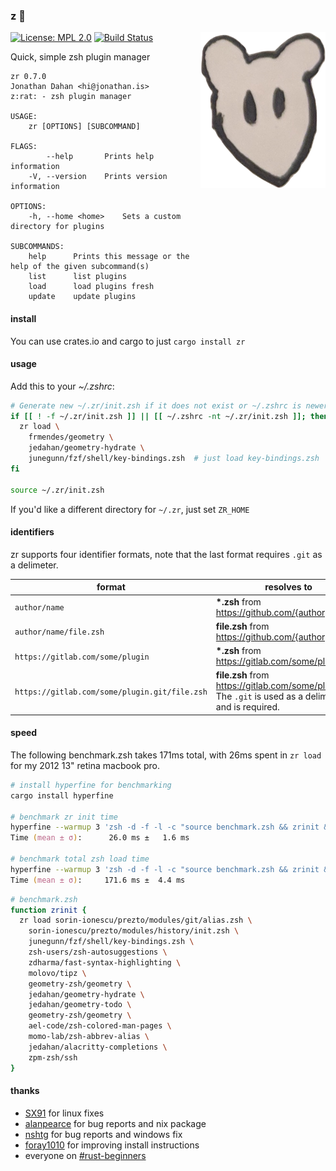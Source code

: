 ### z :rat:

<img src="zrat.png" alt="zrat" title="zrat" align="right" width=200 />

[![License: MPL 2.0](https://img.shields.io/badge/License-MPL%202.0-brightgreen.svg)](https://choosealicense.com/licenses/mpl-2.0/)
[![Build Status](https://travis-ci.org/jedahan/zr.svg?branch=master)](https://travis-ci.org/jedahan/zr)

Quick, simple zsh plugin manager

    zr 0.7.0
    Jonathan Dahan <hi@jonathan.is>
    z:rat: - zsh plugin manager

    USAGE:
        zr [OPTIONS] [SUBCOMMAND]

    FLAGS:
            --help       Prints help information
        -V, --version    Prints version information

    OPTIONS:
        -h, --home <home>    Sets a custom directory for plugins

    SUBCOMMANDS:
        help      Prints this message or the help of the given subcommand(s)
        list      list plugins
        load      load plugins fresh
        update    update plugins


#### install

You can use crates.io and cargo to just `cargo install zr`

#### usage

Add this to your *~/.zshrc*:

```zsh
# Generate new ~/.zr/init.zsh if it does not exist or ~/.zshrc is newer
if [[ ! -f ~/.zr/init.zsh ]] || [[ ~/.zshrc -nt ~/.zr/init.zsh ]]; then
  zr load \
    frmendes/geometry \
    jedahan/geometry-hydrate \
    junegunn/fzf/shell/key-bindings.zsh  # just load key-bindings.zsh
fi

source ~/.zr/init.zsh
```

If you'd like a different directory for `~/.zr`, just set `ZR_HOME`

#### identifiers

zr supports four identifier formats, note that the last format requires `.git` as a delimeter.

format                                              | resolves to
----------------------------------------------------|-----------
`author/name`                                       | __*.zsh__ from https://github.com/{author}/{name}
`author/name/file.zsh`                              | __file.zsh__ from https://github.com/{author}/{name}
`https://gitlab.com/some/plugin`                    | __*.zsh__ from https://gitlab.com/some/plugin
`https://gitlab.com/some/plugin.git/file.zsh`       | __file.zsh__ from https://gitlab.com/some/plugin.git. The `.git` is used as a delimeter, and is required.

#### speed

The following benchmark.zsh takes 171ms total, with 26ms spent in `zr load` for my 2012 13" retina macbook pro.

```zsh
# install hyperfine for benchmarking
cargo install hyperfine

# benchmark zr init time
hyperfine --warmup 3 'zsh -d -f -l -c "source benchmark.zsh && zrinit && exit"' | grep Time
Time (mean ± σ):      26.0 ms ±   1.6 ms

# benchmark total zsh load time
hyperfine --warmup 3 'zsh -d -f -l -c "source benchmark.zsh && zrinit && source ~/.zr/init.zsh && exit"' | grep Time
Time (mean ± σ):     171.6 ms ±  4.4 ms
```

```zsh
# benchmark.zsh
function zrinit {
  zr load sorin-ionescu/prezto/modules/git/alias.zsh \
    sorin-ionescu/prezto/modules/history/init.zsh \
    junegunn/fzf/shell/key-bindings.zsh \
    zsh-users/zsh-autosuggestions \
    zdharma/fast-syntax-highlighting \
    molovo/tipz \
    geometry-zsh/geometry \
    jedahan/geometry-hydrate \
    jedahan/geometry-todo \
    geometry-zsh/geometry \
    ael-code/zsh-colored-man-pages \
    momo-lab/zsh-abbrev-alias \
    jedahan/alacritty-completions \
    zpm-zsh/ssh
}
```

#### thanks

- [SX91](https://github.com/SX91) for linux fixes
- [alanpearce](https://github.com/alanpearce) for bug reports and nix package
- [nshtg](https://github.com/nshtg) for bug reports and windows fix
- [foray1010](https://github.com/foray1010) for improving install instructions
- everyone on [#rust-beginners](irc://irc.mozilla.org/rust-beginners)
